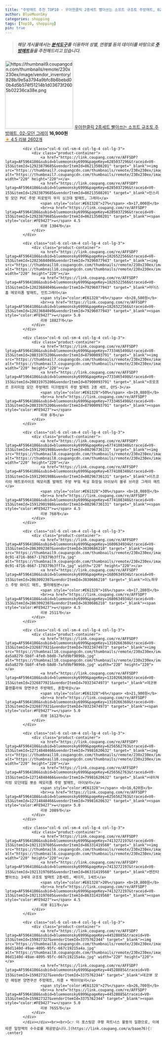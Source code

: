 ```yaml
---
title: "주방매트 추천 TOP10 - 우아한클릭 2종세트 빨아쓰는 소프트 규조토 주방매트, 02-모던 그레이"
author: BlueMoonSky
categories: shopping
tags: [Top10, shopping]
pin: true
---
```


> ##### 해당 게시물에서는 [**분석도구**](https://itemscout.io/)를 이용하여 **성별**, **연령별** 등의 데이터를 바탕으로 [**주방매트**](https://link.coupang.com/a/baae76)들을 추천해드리고 있습니다.
<div class="container"><div class="row">
            <div class="col-6 col-sm-4 col-lg-4 col-lg-3">
                <div class="product-container">
                    <a href="https://link.coupang.com/re/AFFSDP?lptag=AF5964186&subid=bluemoonsky6999&pageKey=6806495949&traceid=V0-153&itemId=16089081674&vendorItemId=84881296475" target="_blank"><img src="https://thumbnail9.coupangcdn.com/thumbnails/remote/230x230ex/image/vendor_inventory/828b/9e5a3794a9bfc8b6bebd00b4d5b574f51214b1d03673f2605b02236ca38e.png" alt="https://thumbnail9.coupangcdn.com/thumbnails/remote/230x230ex/image/vendor_inventory/828b/9e5a3794a9bfc8b6bebd00b4d5b574f51214b1d03673f2605b02236ca38e.png" width="220" height="220"></a>
                    <a href="https://link.coupang.com/re/AFFSDP?lptag=AF5964186&subid=bluemoonsky6999&pageKey=6806495949&traceid=V0-153&itemId=16089081674&vendorItemId=84881296475" target="_blank">우아한클릭 2종세트 빨아쓰는 소프트 규조토 주방매트, 02-모던 그레이</a>
                    <span style="color:#E61328"></span> <b>16,900원</b>
                    <br><a href="https://link.coupang.com/re/AFFSDP?lptag=AF5964186&subid=bluemoonsky6999&pageKey=6806495949&traceid=V0-153&itemId=16089081674&vendorItemId=84881296475" target="_blank"><span style="color:#FE9427">★</span> 4.5
                    리뷰 2602개</a>
                </div>
            </div>
            
            <div class="col-6 col-sm-4 col-lg-4 col-lg-3">
                <div class="product-container">
                    <a href="https://link.coupang.com/re/AFFSDP?lptag=AF5964186&subid=bluemoonsky6999&pageKey=6285037296&traceid=V0-153&itemId=12923879685&vendorItemId=86213508201" target="_blank"><img src="https://thumbnail7.coupangcdn.com/thumbnails/remote/230x230ex/image/rs_quotation_api/iobcuuyn/8c35bbc4c3144c8dafc880e30c3decb2.JPG" alt="https://thumbnail7.coupangcdn.com/thumbnails/remote/230x230ex/image/rs_quotation_api/iobcuuyn/8c35bbc4c3144c8dafc880e30c3decb2.JPG" width="220" height="220"></a>
                    <a href="https://link.coupang.com/re/AFFSDP?lptag=AF5964186&subid=bluemoonsky6999&pageKey=6285037296&traceid=V0-153&itemId=12923879685&vendorItemId=86213508201" target="_blank">민스리빙 모던 PVC 주방 피로방지 무지 싱크대 발매트, 그레이</a>
                    <span style="color:#E61328">27%</span> <b>17,000원</b>
                    <br><a href="https://link.coupang.com/re/AFFSDP?lptag=AF5964186&subid=bluemoonsky6999&pageKey=6285037296&traceid=V0-153&itemId=12923879685&vendorItemId=86213508201" target="_blank"><span style="color:#FE9427">★</span> 4.5
                    리뷰 1304개</a>
                </div>
            </div>
            
            <div class="col-6 col-sm-4 col-lg-4 col-lg-3">
                <div class="product-container">
                    <a href="https://link.coupang.com/re/AFFSDP?lptag=AF5964186&subid=bluemoonsky6999&pageKey=1826522566&traceid=V0-153&itemId=12023684049&vendorItemId=79296077943" target="_blank"><img src="https://thumbnail10.coupangcdn.com/thumbnails/remote/230x230ex/image/rs_quotation_api/fopn1d9x/5ecc7260965c466d9f33fb51c92615e7.jpg" alt="https://thumbnail10.coupangcdn.com/thumbnails/remote/230x230ex/image/rs_quotation_api/fopn1d9x/5ecc7260965c466d9f33fb51c92615e7.jpg" width="220" height="220"></a>
                    <a href="https://link.coupang.com/re/AFFSDP?lptag=AF5964186&subid=bluemoonsky6999&pageKey=1826522566&traceid=V0-153&itemId=12023684049&vendorItemId=79296077943" target="_blank">마더스홈 메모리폼 발매트, 민트그레이</a>
                    <span style="color:#E61328">6%</span> <b>28,500원</b>
                    <br><a href="https://link.coupang.com/re/AFFSDP?lptag=AF5964186&subid=bluemoonsky6999&pageKey=1826522566&traceid=V0-153&itemId=12023684049&vendorItemId=79296077943" target="_blank"><span style="color:#FE9427">★</span> 5.0
                    리뷰 18827개</a>
                </div>
            </div>
            
            <div class="col-6 col-sm-4 col-lg-4 col-lg-3">
                <div class="product-container">
                    <a href="https://link.coupang.com/re/AFFSDP?lptag=AF5964186&subid=bluemoonsky6999&pageKey=7733465498&traceid=V0-153&itemId=20831975200&vendorItemId=87900093791" target="_blank"><img src="https://thumbnail7.coupangcdn.com/thumbnails/remote/230x230ex/image/vendor_inventory/95c2/fc80670d523b5174609cc3639f4cb3f0e7df7c9b5b5158b048e6479a85da.jpeg" alt="https://thumbnail7.coupangcdn.com/thumbnails/remote/230x230ex/image/vendor_inventory/95c2/fc80670d523b5174609cc3639f4cb3f0e7df7c9b5b5158b048e6479a85da.jpeg" width="220" height="220"></a>
                    <a href="https://link.coupang.com/re/AFFSDP?lptag=AF5964186&subid=bluemoonsky6999&pageKey=7733465498&traceid=V0-153&itemId=20831975200&vendorItemId=87900093791" target="_blank">프모프르 프리미엄 모던 주방매트 미끄럼방지 주방 발매트 2종 세트, QYS-3</a>
                    <span style="color:#E61328">50%</span> <b>19,880원</b>
                    <br><a href="https://link.coupang.com/re/AFFSDP?lptag=AF5964186&subid=bluemoonsky6999&pageKey=7733465498&traceid=V0-153&itemId=20831975200&vendorItemId=87900093791" target="_blank"><span style="color:#FE9427">★</span> 
                    리뷰 0개</a>
                </div>
            </div>
            
            <div class="col-6 col-sm-4 col-lg-4 col-lg-3">
                <div class="product-container">
                    <a href="https://link.coupang.com/re/AFFSDP?lptag=AF5964186&subid=bluemoonsky6999&pageKey=6774108348&traceid=V0-153&itemId=15912901988&vendorItemId=80296736131" target="_blank"><img src="https://thumbnail8.coupangcdn.com/thumbnails/remote/230x230ex/image/vendor_inventory/af07/d5b626aa4891ff6367a6cefde357f15ed8aff08ca666a74cc5edaea3eedc.jpg" alt="https://thumbnail8.coupangcdn.com/thumbnails/remote/230x230ex/image/vendor_inventory/af07/d5b626aa4891ff6367a6cefde357f15ed8aff08ca666a74cc5edaea3eedc.jpg" width="220" height="220"></a>
                    <a href="https://link.coupang.com/re/AFFSDP?lptag=AF5964186&subid=bluemoonsky6999&pageKey=6774108348&traceid=V0-153&itemId=15912901988&vendorItemId=80296736131" target="_blank">이즈코리아 매트포라이프 메모리폼 발매트 주방 부엌 욕실 화장실 아이보리 블루 브라운 그레이 매트</a>
                    <span style="color:#E61328">30%</span> <b>18,080원</b>
                    <br><a href="https://link.coupang.com/re/AFFSDP?lptag=AF5964186&subid=bluemoonsky6999&pageKey=6774108348&traceid=V0-153&itemId=15912901988&vendorItemId=80296736131" target="_blank"><span style="color:#FE9427">★</span> 4.5
                    리뷰 760개</a>
                </div>
            </div>
            
            <div class="col-6 col-sm-4 col-lg-4 col-lg-3">
                <div class="product-container">
                    <a href="https://link.coupang.com/re/AFFSDP?lptag=AF5964186&subid=bluemoonsky6999&pageKey=1680634934&traceid=V0-153&itemId=2863092307&vendorItemId=3830686210" target="_blank"><img src="https://thumbnail9.coupangcdn.com/thumbnails/remote/230x230ex/image/retail/images/2018/07/20/10/8/02fb0087-0c91-4716-8667-178379b3ff7a.jpg" alt="https://thumbnail9.coupangcdn.com/thumbnails/remote/230x230ex/image/retail/images/2018/07/20/10/8/02fb0087-0c91-4716-8667-178379b3ff7a.jpg" width="220" height="220"></a>
                    <a href="https://link.coupang.com/re/AFFSDP?lptag=AF5964186&subid=bluemoonsky6999&pageKey=1680634934&traceid=V0-153&itemId=2863092307&vendorItemId=3830686210" target="_blank">이노하우스 주방 와이드 매트, 벨라헤링본</a>
                    <span style="color:#E61328">16%</span> <b>17,280원</b>
                    <br><a href="https://link.coupang.com/re/AFFSDP?lptag=AF5964186&subid=bluemoonsky6999&pageKey=1680634934&traceid=V0-153&itemId=2863092307&vendorItemId=3830686210" target="_blank"><span style="color:#FE9427">★</span> 4.5
                    리뷰 2511개</a>
                </div>
            </div>
            
            <div class="col-6 col-sm-4 col-lg-4 col-lg-3">
                <div class="product-container">
                    <a href="https://link.coupang.com/re/AFFSDP?lptag=AF5964186&subid=bluemoonsky6999&pageKey=1310266360&traceid=V0-153&itemId=2326877921&vendorItemId=70323474973" target="_blank"><img src="https://thumbnail10.coupangcdn.com/thumbnails/remote/230x230ex/image/retail/images/3390320232705-da5a8279-5b8f-4fe0-b8d0-7afd9bf9896b.jpg" alt="https://thumbnail10.coupangcdn.com/thumbnails/remote/230x230ex/image/retail/images/3390320232705-da5a8279-5b8f-4fe0-b8d0-7afd9bf9896b.jpg" width="220" height="220"></a>
                    <a href="https://link.coupang.com/re/AFFSDP?lptag=AF5964186&subid=bluemoonsky6999&pageKey=1310266360&traceid=V0-153&itemId=2326877921&vendorItemId=70323474973" target="_blank">데코뷰 플렌플라워 양면쿠션 주방매트, 혼합색상</a>
                    <span style="color:#E61328">6%</span> <b>21,900원</b>
                    <br><a href="https://link.coupang.com/re/AFFSDP?lptag=AF5964186&subid=bluemoonsky6999&pageKey=1310266360&traceid=V0-153&itemId=2326877921&vendorItemId=70323474973" target="_blank"><span style="color:#FE9427">★</span> 5.0
                    리뷰 1612개</a>
                </div>
            </div>
            
            <div class="col-6 col-sm-4 col-lg-4 col-lg-3">
                <div class="product-container">
                    <a href="https://link.coupang.com/re/AFFSDP?lptag=AF5964186&subid=bluemoonsky6999&pageKey=6256562763&traceid=V0-153&itemId=12714848466&vendorItemId=79981620632" target="_blank"><img src="https://thumbnail10.coupangcdn.com/thumbnails/remote/230x230ex/image/rs_quotation_api/t3panl9t/2f67385149de48968c1a93b65a0557c9.jpg" alt="https://thumbnail10.coupangcdn.com/thumbnails/remote/230x230ex/image/rs_quotation_api/t3panl9t/2f67385149de48968c1a93b65a0557c9.jpg" width="220" height="220"></a>
                    <a href="https://link.coupang.com/re/AFFSDP?lptag=AF5964186&subid=bluemoonsky6999&pageKey=6256562763&traceid=V0-153&itemId=12714848466&vendorItemId=79981620632" target="_blank">네이쳐리빙 모던데일 뽀송 메모리폼 주방 발매트, 아이보리</a>
                    <span style="color:#E61328"></span> <b>16,620원</b>
                    <br><a href="https://link.coupang.com/re/AFFSDP?lptag=AF5964186&subid=bluemoonsky6999&pageKey=6256562763&traceid=V0-153&itemId=12714848466&vendorItemId=79981620632" target="_blank"><span style="color:#FE9427">★</span> 5.0
                    리뷰 2089개</a>
                </div>
            </div>
            
            <div class="col-6 col-sm-4 col-lg-4 col-lg-3">
                <div class="product-container">
                    <a href="https://link.coupang.com/re/AFFSDP?lptag=AF5964186&subid=bluemoonsky6999&pageKey=7413272197&traceid=V0-153&itemId=19213197605&vendorItemId=86331419560" target="_blank"><img src="https://thumbnail6.coupangcdn.com/thumbnails/remote/230x230ex/image/vendor_inventory/750c/6260db431604ba6174e66c4a61fa0d799cd6dc0440da5dd9f9d213edf6d6.jpg" alt="https://thumbnail6.coupangcdn.com/thumbnails/remote/230x230ex/image/vendor_inventory/750c/6260db431604ba6174e66c4a61fa0d799cd6dc0440da5dd9f9d213edf6d6.jpg" width="220" height="220"></a>
                    <a href="https://link.coupang.com/re/AFFSDP?lptag=AF5964186&subid=bluemoonsky6999&pageKey=7413272197&traceid=V0-153&itemId=19213197605&vendorItemId=86331419560" target="_blank">엔칸타 빨아쓰는 3세대 규조토 발매트 2종세트, 베이지, 1세트</a>
                    <span style="color:#E61328">20%</span> <b>19,800원</b>
                    <br><a href="https://link.coupang.com/re/AFFSDP?lptag=AF5964186&subid=bluemoonsky6999&pageKey=7413272197&traceid=V0-153&itemId=19213197605&vendorItemId=86331419560" target="_blank"><span style="color:#FE9427">★</span> 4.5
                    리뷰 811개</a>
                </div>
            </div>
            
            <div class="col-6 col-sm-4 col-lg-4 col-lg-3">
                <div class="product-container">
                    <a href="https://link.coupang.com/re/AFFSDP?lptag=AF5964186&subid=bluemoonsky6999&pageKey=44528885&traceid=V0-153&itemId=159827327&vendorItemId=3375762344" target="_blank"><img src="https://thumbnail8.coupangcdn.com/thumbnails/remote/230x230ex/image/retail/images/324007889440852-86d1140d-49ae-4095-95fc-667c19215a4a.jpg" alt="https://thumbnail8.coupangcdn.com/thumbnails/remote/230x230ex/image/retail/images/324007889440852-86d1140d-49ae-4095-95fc-667c19215a4a.jpg" width="220" height="220"></a>
                    <a href="https://link.coupang.com/re/AFFSDP?lptag=AF5964186&subid=bluemoonsky6999&pageKey=44528885&traceid=V0-153&itemId=159827327&vendorItemId=3375762344" target="_blank">데코뷰 모던 헤링본 양면쿠션 주방매트, 차콜 + 백아이보리</a>
                    <span style="color:#E61328">27%</span> <b>26,700원</b>
                    <br><a href="https://link.coupang.com/re/AFFSDP?lptag=AF5964186&subid=bluemoonsky6999&pageKey=44528885&traceid=V0-153&itemId=159827327&vendorItemId=3375762344" target="_blank"><span style="color:#FE9427">★</span> 5.0
                    리뷰 7655개</a>
                </div>
            </div>
            </div></div><br><br>[👉 이 포스팅은 쿠팡 파트너스 활동의 일환으로, 이에 따른 일정액의 수수료를 제공받습니다.](https://link.coupang.com/a/baae76){: .center}